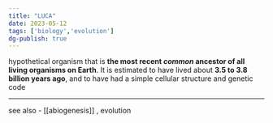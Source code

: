 ```yaml
---
title: "LUCA"
date: 2023-05-12
tags: ['biology','evolution']
dg-publish: true
---
```

hypothetical organism that is **the most recent _common_ ancestor of all living organisms on Earth**. It is estimated to have lived about **3.5 to 3.8 billion years ago**, and to have had a simple cellular structure and genetic code

---
see also - [[abiogenesis]] , evolution
